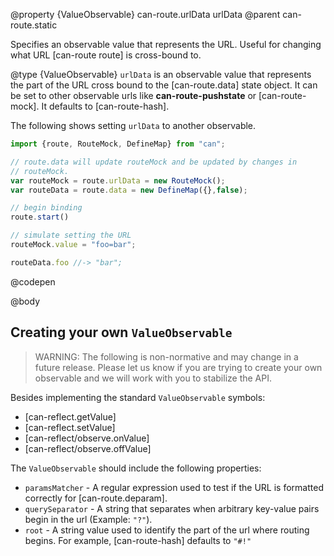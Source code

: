 @property {ValueObservable} can-route.urlData urlData
@parent can-route.static

Specifies an observable value that represents the URL. Useful for changing
what URL [can-route route] is cross-bound to.

@type {ValueObservable} `urlData` is an observable value that represents the part of the URL cross
  bound to the [can-route.data] state object.  It can be set to other observable urls like __can-route-pushstate__
  or [can-route-mock]. It defaults to [can-route-hash].

  The following shows setting `urlData` to another observable.

  ```js
  import {route, RouteMock, DefineMap} from "can";

  // route.data will update routeMock and be updated by changes in
  // routeMock.
  var routeMock = route.urlData = new RouteMock();
  var routeData = route.data = new DefineMap({},false);

  // begin binding
  route.start()

  // simulate setting the URL
  routeMock.value = "foo=bar";

  routeData.foo //-> "bar";
  ```
  @codepen

@body

## Creating your own `ValueObservable`

> WARNING: The following is non-normative and may change in a
> future release.  Please let us know if you are trying to create your own
> observable and we will work with you to stabilize the API.


Besides implementing the standard `ValueObservable` symbols:

- [can-reflect.getValue]
- [can-reflect.setValue]
- [can-reflect/observe.onValue]
- [can-reflect/observe.offValue]

The `ValueObservable` should include the following properties:

- `paramsMatcher` - A regular expression used to test if the URL is formatted correctly for [can-route.deparam].
- `querySeparator` - A string that separates when arbitrary key-value pairs begin in the url (Example: `"?"`).
- `root` - A string value used to identify the part of the url where routing begins.  For example, [can-route-hash] defaults to `"#!"`
